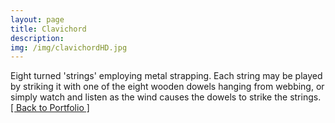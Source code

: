 ```yaml
---
layout: page
title: Clavichord
description: 
img: /img/clavichordHD.jpg
---
```


<img class="col three" src="{{ site.baseurl }}/img/clavichordHD.jpg" alt="" title="Clavichord"/>

<div class="col three caption">
Eight turned 'strings' employing metal strapping. Each string may be played by striking it with one of the eight wooden dowels hanging from webbing, or simply watch and listen as the wind causes the dowels to strike the strings.
</div>

<div class="trigger">
	<a class="page-link" href="{{ site.baseurl }}/portfolio">[ Back to Portfolio ]</a>
</div>